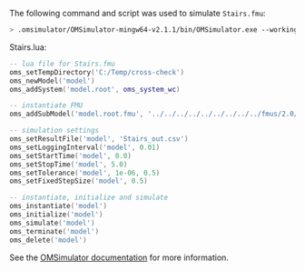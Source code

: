 The following command and script was used to simulate `Stairs.fmu`:
```bash
> .omsimulator/OMSimulator-mingw64-v2.1.1/bin/OMSimulator.exe --workingDir=results/2.0/cs/win64/OMSimulator/v2.1.1/YAKINDU_Statechart_Tools/4.0.4/Stairs --stripRoot=true --skipCSVHeader=true --addParametersToCSV=true --suppressPath=true --timeout=60 Stairs.lua
```

Stairs.lua:
```lua
-- lua file for Stairs.fmu
oms_setTempDirectory('C:/Temp/cross-check')
oms_newModel('model')
oms_addSystem('model.root', oms_system_wc)

-- instantiate FMU
oms_addSubModel('model.root.fmu', '../../../../../../../../../fmus/2.0/cs/win64/YAKINDU_Statechart_Tools/4.0.4/Stairs/Stairs.fmu')

-- simulation settings
oms_setResultFile('model', 'Stairs_out.csv')
oms_setLoggingInterval('model', 0.01)
oms_setStartTime('model', 0.0)
oms_setStopTime('model', 5.0)
oms_setTolerance('model', 1e-06, 0.5)
oms_setFixedStepSize('model', 0.5)

-- instantiate, initialize and simulate
oms_instantiate('model')
oms_initialize('model')
oms_simulate('model')
oms_terminate('model')
oms_delete('model')
```
See the [OMSimulator documentation](https://openmodelica.org/doc/OMSimulator/master/html/index.html) for more information.

